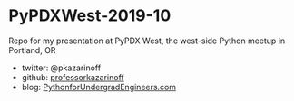 # PyPDXWest-2019-10

Repo for my presentation at PyPDX West, the west-side Python meetup in Portland, OR

 * twitter: @pkazarinoff
 * github: [professorkazarinoff](https://github.com/ProfessorKazarinoff)
 * blog: [PythonforUndergradEngineers.com](https://pythonforundergradengineers.com)
 
